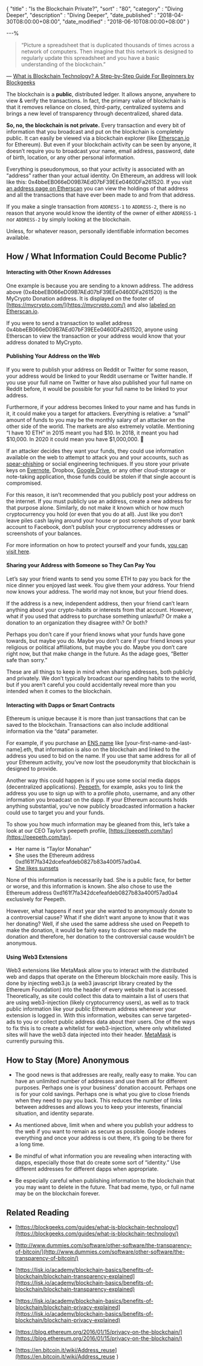 {
"title"       : "Is the Blockchain Private?",
"sort"        : "80",
"category"    : "Diving Deeper",
"description" : "Diving Deeper",
"date_published" : "2018-04-30T08:00:00+08:00",
"date_modified"  : "2018-06-10T08:00:00+08:00"
}

---%

> “Picture a spreadsheet that is duplicated thousands of times across a network of computers. Then imagine that this network is designed to regularly update this spreadsheet and you have a basic understanding of the blockchain.”

— [What is Blockchain Technology? A Step-by-Step Guide For Beginners by Blockgeeks](https://blockgeeks.com/guides/what-is-blockchain-technology/)

The blockchain is a **public**, distributed ledger. It allows anyone, anywhere to view & verify the transactions. In fact, the primary value of blockchain is that it removes reliance on closed, third-party, centralized systems and brings a new level of transparency through decentralized, shared data.

**So, no, the blockchain is not private.** Every transaction and every bit of information that you broadcast and put on the blockchain is completely public. It can easily be viewed via a blockchain explorer (like [Etherscan.io](https://etherscan.io/) for Ethereum). But even if your blockchain activity can be seen by anyone, it doesn’t require you to broadcast your name, email address, password, date of birth, location, or any other personal information.

Everything is pseudonymous, so that your activity is associated with an “address” rather than your actual identity. On Ethereum, an address will look like this: 0x4bbeEB066eD09B7AEd07bF39EEe0460DFa261520. If you visit [an address page on Etherscan](https://etherscan.io/address/0x4bbeEB066eD09B7AEd07bF39EEe0460DFa261520) you can view the holdings of that address and all the transactions that have ever been made to and from that address.

If you make a single transaction from `ADDRESS-1` to `ADDRESS-2`, there is no reason that anyone would know the identity of the owner of either `ADDRESS-1` nor `ADDRESS-2` by simply looking at the blockchain.

Unless, for whatever reason, personally identifiable information becomes available.

## How / What Information Could Become Public?

#### Interacting with Other Known Addresses

One example is because you are sending to a known address. The address above (0x4bbeEB066eD09B7AEd07bF39EEe0460DFa261520) is the MyCrypto Donation address. It is displayed on the footer of [https://mycrypto.com/](https://mycrypto.com/) and also [labeled on Etherscan.io](https://etherscan.io/address/0x4bbeEB066eD09B7AEd07bF39EEe0460DFa261520).

If you were to send a transaction to wallet address 0x4bbeEB066eD09B7AEd07bF39EEe0460DFa261520, anyone using Etherscan to view the transaction or your address would know that your address donated to MyCrypto.

#### Publishing Your Address on the Web

If you were to publish your address on Reddit or Twitter for some reason, your address would be linked to your Reddit username or Twitter handle. If you use your full name on Twitter or have also published your full name on Reddit before, it would be possible for your full name to be linked to your address.

Furthermore, if your address becomes linked to your name and has funds in it, it could make you a target for attackers. Everything is relative: a “small” amount of funds to you may be the monthly salary of an attacker on the other side of the world. The markets are also extremely volatile. Mentioning “I have 10 ETH” in 2015 meant you had $10. In 2018, it meant you had $10,000. In 2020 it could mean you have $1,000,000. 🚀

If an attacker decides they want your funds, they could use information available on the web to attempt to attack you and your accounts, such as [spear-phishing](https://archives.fbi.gov/archives/news/stories/2009/april/spearphishing_040109) or social engineering techniques. If you store your private keys on [Evernote](https://gizmodo.com/2-million-allegedly-stolen-from-cryptocurrency-vlogger-1825290362), Dropbox, [Google Drive](https://medium.com/blockchannel/someone-just-stole-9-000-of-crypto-from-me-dc04e89c289d), or any other cloud-storage or note-taking application, those funds could be stolen if that single account is compromised.

For this reason, it isn’t recommended that you publicly post your address on the internet. If you must publicly use an address, create a new address for that purpose alone. Similarly, do not make it known which or how much  cryptocurrency you hold (or even that you do at all). Just like you don’t leave piles cash laying around your house or post screenshots of your bank account to Facebook, don’t publish your cryptocurrency addresses or screenshots of your balances.

For more information on how to protect yourself and your funds, [you can visit here](https://support.mycrypto.com/security/).

#### Sharing your Address with Someone so They Can Pay You

Let’s say your friend wants to send you some ETH to pay you back for the nice dinner you enjoyed last week. You give them your address. Your friend now knows your address. The world may not know, but your friend does.

If the address is a new, independent address, then your friend can’t learn anything about your crypto-habits or interests from that account. However, what if you used that address to purchase something unlawful? Or make a donation to an organization they disagree with? Or both?

Perhaps you don’t care if your friend knows what your funds have gone towards, but maybe you do. Maybe you don’t care if your friend knows your religious or political affiliations, but maybe you do. Maybe you don’t care right now, but that make change in the future. As the adage goes, “Better safe than sorry.”

These are all things to keep in mind when sharing addresses, both publicly and privately. We don’t typically broadcast our spending habits to the world, but if you aren’t careful you could accidentally reveal more than you intended when it comes to the blockchain.

#### Interacting with Dapps or Smart Contracts

Ethereum is unique because it is more than just transactions that can be saved to the blockchain. Transactions can also include additional information via the “data” parameter.

For example, if you purchase an [ENS name](https://ens.domains/) like [your-first-name-and-last-name].eth, that information is also on the blockchain and linked to the address you used to bid on the name. If you use that same address for all of your Ethereum activity, you’ve now lost the pseudonymity that blockchain is designed to provide.

Another way this could happen is if you use some social media dapps (decentralized applications). [Peepeth](https://peepeth.com/), for example, asks you to link the address you use to sign up with to a profile photo, username, and any other information  you broadcast on the dapp. If your Ethereum accounts holds anything substantial, you’ve now publicly broadcasted information a hacker could use to target you and your funds.

To show you how much information may be gleaned from this, let’s take a look at our CEO Taylor’s peepeth profile, [https://peepeth.com/tay](https://peepeth.com/tay).
- Her name is “Taylor Monahan”
- She uses the Ethereum address 0xd161f7fa342dcefeafdeb0827b83a400f57ad0a4.
- [She likes sunsets](https://peepeth.com/tay/peeps/QmXDxs7XpizujWz5ka2MATNVJ1JD27sH1TqARhpsUsxJ1a)

None of this information is necessarily bad. She is a public face, for better or worse, and this information is known. She also chose to use the Ethereum address 0xd161f7fa342dcefeafdeb0827b83a400f57ad0a4 exclusively for Peepeth.

However, what happens if next year she wanted to anonymously donate to a controversial cause? What if she didn’t want anyone to know that it was her donating? Well, if she used the same address she used on Peepeth to make the donation, it would be fairly easy to discover who made the donation and therefore, her donation to the controversial cause wouldn’t be anonymous.

#### Using Web3 Extensions

Web3 extensions like MetaMask allow you to interact with the distributed web and dapps that operate on the Ethereum blockchain more easily. This is done by injecting web3.js (a web3 javascript library created by the Ethereum Foundation) into the header of every website that is accessed. Theoretically, as site could collect this data to maintain a list of users that are using web3-injection (likely cryptocurrency users), as well as to track public information like your public Ethereum address whenever your extension is logged in. With this information, websites can serve targeted-ads to you or collect public address data about their users. One of the ways to fix this is to create a whitelist for web3-injection, where only whitelisted sites will have the web3 data injected into their header. [MetaMask](https://metamask.io/) is currently pursuing this.

## How to Stay (More) Anonymous

- The good news is that addresses are really, really easy to make. You can have an unlimited number of addresses and use them all for different purposes. Perhaps one is your business’ donation account. Perhaps one is for your cold savings. Perhaps one is what you give to close friends when they need to pay you back. This reduces the number of links between addresses and allows you to keep your interests, financial situation, and identity separate.

- As mentioned above, limit when and where you publish your address to the web if you want to remain as secure as possible. Google indexes everything and once your address is out there, it’s going to be there for a long time.

- Be mindful of what information you are revealing when interacting with dapps, especially those that do create some sort of “identity.” Use different addresses for different dapps when appropriate.

- Be especially careful when publishing information to the blockchain that you may want to delete in the future. That bad meme, typo, or full name may be on the blockchain forever.

## Related Reading

- [https://blockgeeks.com/guides/what-is-blockchain-technology/](https://blockgeeks.com/guides/what-is-blockchain-technology/)

- [http://www.dummies.com/software/other-software/the-transparency-of-bitcoin/](http://www.dummies.com/software/other-software/the-transparency-of-bitcoin/)

- [https://lisk.io/academy/blockchain-basics/benefits-of-blockchain/blockchain-transparency-explained](https://lisk.io/academy/blockchain-basics/benefits-of-blockchain/blockchain-transparency-explained)

- [https://lisk.io/academy/blockchain-basics/benefits-of-blockchain/blockchain-privacy-explained](https://lisk.io/academy/blockchain-basics/benefits-of-blockchain/blockchain-privacy-explained)

- [https://blog.ethereum.org/2016/01/15/privacy-on-the-blockchain/](https://blog.ethereum.org/2016/01/15/privacy-on-the-blockchain/)

- [https://en.bitcoin.it/wiki/Address_reuse](https://en.bitcoin.it/wiki/Address_reuse )
